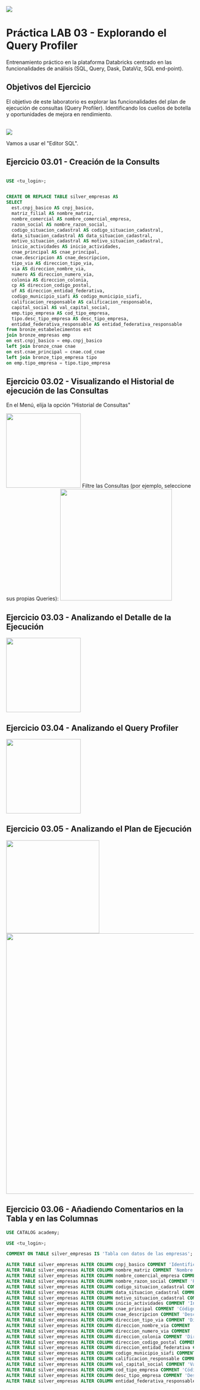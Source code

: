 
<img src="https://raw.githubusercontent.com/Databricks-BR/lab_sql/main/images/header_handson_sql.png">

# Práctica LAB 03 - Explorando el Query Profiler

Entrenamiento práctico en la plataforma Databricks centrado en las funcionalidades de análisis (SQL, Query, Dask, DataViz, SQL end-point).

## Objetivos del Ejercicio

El objetivo de este laboratorio es explorar las funcionalidades del plan de ejecución de consultas (Query Profiler). Identificando los cuellos de botella y oportunidades de mejora en rendimiento.
</br></br>

<img src="https://raw.githubusercontent.com/Databricks-BR/lab_sql/main/images/desnormaliza.png">

Vamos a usar el "Editor SQL".

## Ejercicio 03.01 - Creación de la Consults

``` sql

USE <tu_login>;


CREATE OR REPLACE TABLE silver_empresas AS
SELECT 
  est.cnpj_basico AS cnpj_basico,
  matriz_filial AS nombre_matriz,
  nombre_comercial AS nombre_comercial_empresa,
  razon_social AS nombre_razon_social,
  codigo_situacion_cadastral AS codigo_situacion_cadastral,
  data_situacion_cadastral AS data_situacion_cadastral,
  motivo_situacion_cadastral AS motivo_situacion_cadastral,
  inicio_actividades AS inicio_actividades,
  cnae_principal AS cnae_principal,
  cnae.descripcion AS cnae_descripcion,
  tipo_via AS direccion_tipo_via,
  via AS direccion_nombre_via,
  numero AS direccion_numero_via,
  colonia AS direccion_colonia,
  cp AS direccion_codigo_postal,
  uf AS direccion_entidad_federativa,
  codigo_municipio_siafi AS codigo_municipio_siafi,
  calificacion_responsable AS calificacion_responsable,
  capital_social AS val_capital_social,
  emp.tipo_empresa AS cod_tipo_empresa,
  tipo.desc_tipo_empresa AS desc_tipo_empresa,
  entidad_federativa_responsable AS entidad_federativa_responsable
from bronze_estabelecimentos est
join bronze_empresas emp
on est.cnpj_basico = emp.cnpj_basico
left join bronze_cnae cnae
on est.cnae_principal = cnae.cod_cnae
left join bronze_tipo_empresa tipo
on emp.tipo_empresa = tipo.tipo_empresa


```

## Ejercicio 03.02 - Visualizando el Historial de ejecución de las Consultas


En el Menú, elija la opción "Historial de Consultas"

<img src="https://raw.githubusercontent.com/Databricks-BR/lab_sql/main/images/lab03_1.png" style="height: 200px;">
Filtre las Consultas (por ejemplo, seleccione sus propias Queries):

<img src="https://raw.githubusercontent.com/Databricks-BR/lab_sql/main/images/lab03_2.png" style="height: 300px;">


## Ejercicio 03.03 - Analizando el Detalle de la Ejecución

<img src="https://raw.githubusercontent.com/Databricks-BR/lab_sql/main/images/lab03_3.png" style="height: 200px;">


## Ejercicio 03.04 - Analizando el Query Profiler

<img src="https://raw.githubusercontent.com/Databricks-BR/lab_sql/main/images/lab03_4.png" style="height: 200px;">


## Ejercicio 03.05 - Analizando el Plan de Ejecución

<img src="https://raw.githubusercontent.com/Databricks-BR/lab_sql/main/images/lab03_5.png" style="height: 250px;">

<img src="https://raw.githubusercontent.com/Databricks-BR/lab_sql/main/images/lab03_6.png" style="height: 700px;">


## Ejercicio 03.06 - Añadiendo Comentarios en la Tabla y en las Columnas

``` sql
USE CATALOG academy;

USE <tu_login>;

COMMENT ON TABLE silver_empresas IS 'Tabla con datos de las empresas';

ALTER TABLE silver_empresas ALTER COLUMN cnpj_basico COMMENT 'Identificador';
ALTER TABLE silver_empresas ALTER COLUMN nombre_matriz COMMENT 'Nombre de la Matriz';
ALTER TABLE silver_empresas ALTER COLUMN nombre_comercial_empresa COMMENT 'Nombre Comercial';
ALTER TABLE silver_empresas ALTER COLUMN nombre_razon_social COMMENT 'Razón Social';
ALTER TABLE silver_empresas ALTER COLUMN codigo_situacion_cadastral COMMENT 'Código da Situación Cadastral';
ALTER TABLE silver_empresas ALTER COLUMN data_situacion_cadastral COMMENT 'Datos de Situación Cadastral';
ALTER TABLE silver_empresas ALTER COLUMN motivo_situacion_cadastral COMMENT 'Motivo de Situación Cadastral';
ALTER TABLE silver_empresas ALTER COLUMN inicio_actividades COMMENT 'Inicio de actividaddes';
ALTER TABLE silver_empresas ALTER COLUMN cnae_principal COMMENT 'Código de Naturaleza Económica';
ALTER TABLE silver_empresas ALTER COLUMN cnae_descripcion COMMENT 'Descripción de Naturaleza Económica';
ALTER TABLE silver_empresas ALTER COLUMN direccion_tipo_via COMMENT 'Dirección - Tipo de Vía';
ALTER TABLE silver_empresas ALTER COLUMN direccion_nombre_via COMMENT 'Dirección - Nombre de Vía';
ALTER TABLE silver_empresas ALTER COLUMN direccion_numero_via COMMENT 'Dirección - Número de Vía';
ALTER TABLE silver_empresas ALTER COLUMN direccion_colonia COMMENT 'Dirección - Colonia';
ALTER TABLE silver_empresas ALTER COLUMN direccion_codigo_postal COMMENT 'Dirección - Código Postal';
ALTER TABLE silver_empresas ALTER COLUMN direccion_entidad_federativa COMMENT 'Dirección - Entidad Federativa';
ALTER TABLE silver_empresas ALTER COLUMN codigo_municipio_siafi COMMENT 'Código de Municipio';
ALTER TABLE silver_empresas ALTER COLUMN calificacion_responsable COMMENT 'Calificación del Responsable';
ALTER TABLE silver_empresas ALTER COLUMN val_capital_social COMMENT 'Valor del capital social';
ALTER TABLE silver_empresas ALTER COLUMN cod_tipo_empresa COMMENT 'Código del Tipo de Empresa';
ALTER TABLE silver_empresas ALTER COLUMN desc_tipo_empresa COMMENT 'Descripción del Tipo de Empresa';
ALTER TABLE silver_empresas ALTER COLUMN entidad_federativa_responsable COMMENT 'Entidad Federativa Responsable';
```

